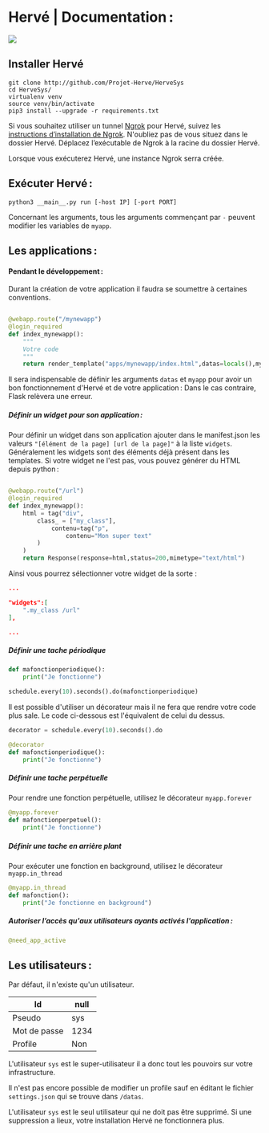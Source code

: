# Hervé | Documentation :
![](https://img.shields.io/badge/language-python3.4-green.svg)

## Installer Hervé

```shell
git clone http://github.com/Projet-Herve/HerveSys
cd HerveSys/
virtualenv venv
source venv/bin/activate
pip3 install --upgrade -r requirements.txt
```

Si vous souhaitez utiliser un tunnel [Ngrok](https://ngrok.com/) pour Hervé, suivez les [instructions d’installation de Ngrok](https://ngrok.com/download). N'oubliez pas de vous situez dans le dossier Hervé.
Déplacez l’exécutable de Ngrok à la racine du dossier Hervé.

Lorsque vous exécuterez Hervé, une instance Ngrok serra créée.


## Exécuter Hervé :

```shell
python3 __main__.py run [-host IP] [-port PORT]
```
Concernant les arguments, tous les arguments commençant par `-` peuvent modifier les variables de `myapp`.


## Les applications :
<!--

### Création d'une application :



Que les applications créées soient des applications web ou backend elles s'initialisent de la même façon. Pour en créer une, exécutez dans le dossier Hervé la commande :

```shell
python3 __main__.py createapp [nom du packet]
```

Cette commande aura pour effet de poser certaines questions puis générer une application déjà installée dans Hervé. Seul l'utilisateur `sys` pourra utiliser l'application par défaut. Les utilisateurs devrons l'activer eux-mêmes.
-->

#### Pendant le développement :

Durant la création de votre application il faudra se soumettre à certaines conventions.

```python

@webapp.route("/mynewapp")
@login_required
def index_mynewapp():
	"""
	Votre code
	"""
	return render_template("apps/mynewapp/index.html",datas=locals(),myapp=myapp)
```

Il sera indispensable de définir les arguments `datas` et `myapp` pour avoir un bon fonctionnement d'Hervé et de votre application :
Dans le cas contraire, Flask relèvera une erreur.

##### Définir un widget pour son application :

Pour définir un widget dans son application ajouter dans le manifest.json les valeurs `"[élément de la page] [url de la page]"` à la liste `widgets`.
Généralement les widgets sont des éléments déjà présent dans les templates. Si votre widget ne l'est pas, vous pouvez générer du HTML depuis python :

```python

@webapp.route("/url")
@login_required
def index_mynewapp():
	html = tag("div",
		class_ = ["my_class"],
			contenu=tag("p",
				contenu="Mon super text"
		)
	)
	return Response(response=html,status=200,mimetype="text/html")
```

Ainsi vous pourrez sélectionner votre widget de la sorte :

```json
...

"widgets":[
	".my_class /url"
],

...
```

##### Définir une tache périodique

```python
def mafonctionperiodique():
	print("Je fonctionne")

schedule.every(10).seconds().do(mafonctionperiodique)

```
Il est possible d'utiliser un décorateur mais il ne fera que rendre votre code plus sale.
Le code ci-dessous est l'équivalent de celui du dessus.

```python
decorator = schedule.every(10).seconds().do

@decorator
def mafonctionperiodique():
	print("Je fonctionne")

```

##### Définir une tache perpétuelle

Pour rendre une fonction perpétuelle, utilisez le décorateur `myapp.forever`

```python
@myapp.forever
def mafonctionperpetuel():
	print("Je fonctionne")
```
##### Définir une tache en arrière plant

Pour exécuter une fonction en background, utilisez le décorateur `myapp.in_thread`

```python
@myapp.in_thread
def mafonction():
	print("Je fonctionne en background")
```

##### Autoriser l’accès qu'aux utilisateurs ayants activés l'application :

```python
@need_app_active
```
<!--

### Exportation d'une application

Pour exporter votre application par exemple pour le store, exécutez la commande :

```python3 __main__.py exportapp [nom du packet] [path du dossier où exporter l'application] ```

Cette commande exportera votre application dans `[path du dossier où exporter l'application]` si l'application demandée existe. Le packet créé sera installable.

### Installer une application :

Pour installer une application, exécutez la commande :

```python3__main__.py installapp [path de l'application] ```

L'application devrait être installée si les arguments donnés ne sont pas erronés. Seul l'utilisateur `sys` pourra utiliser l'application par défaut. Les utilisateurs devrons l'activée eux-mêmes.

-->

## Les utilisateurs :

Par défaut, il n'existe qu'un utilisateur.

| Id           | null  |
|--------------|-------|
| Pseudo       | sys   |
| Mot de passe | 1234  |
| Profile      | Non   |

L'utilisateur `sys` est le super-utilisateur il a donc tout les pouvoirs sur votre infrastructure.

Il n'est pas encore possible de modifier un profile sauf en éditant le fichier `settings.json` qui se trouve dans `/datas`.

L'utilisateur `sys` est le seul utilisateur qui ne doit pas être supprimé. Si une suppression a lieux, votre installation Hervé ne fonctionnera plus.

